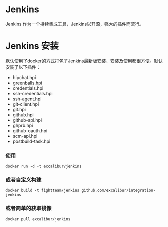 # Jenkins

Jenkins 作为一个持续集成工具，Jenkins以开源，强大的插件而流行。

# Jenkins 安装

默认使用了docker的方式打包了Jenkins最新版安装，安装及使用都很方便。默认安装了以下插件：

 * hipchat.hpi
 * greenballs.hpi
 * credentials.hpi
 * ssh-credentials.hpi
 * ssh-agent.hpi
 * git-client.hpi
 * git.hpi
 * github.hpi
 * github-api.hpi
 * ghprb.hpi
 * github-oauth.hpi
 * scm-api.hpi
 * postbuild-task.hpi

### 使用

	docker run -d -t excalibur/jenkins
	
### 或者自定义构建
	
	docker build -t fightteam/jenkins github.com/excalibur/integration-jenkins

### 或者简单的获取镜像

	docker pull excalibur/jenkins

